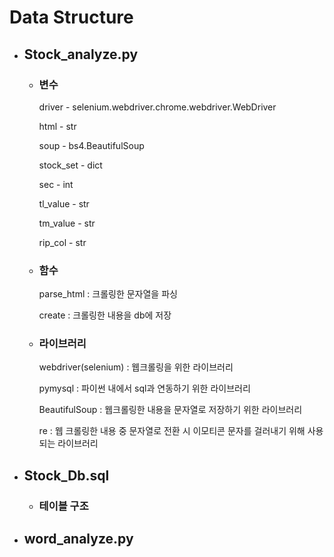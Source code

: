 
# Data Structure



+ ## Stock_analyze.py
  - ### 변수
    driver - selenium.webdriver.chrome.webdriver.WebDriver
    
    html - str
    
    soup - bs4.BeautifulSoup
    
    stock_set - dict
    
    sec - int
    
    tl_value - str
    
    tm_value - str
    
    rip_col - str
    
  - ### 함수
    
    parse_html : 크롤링한 문자열을 파싱
    
    create : 크롤링한 내용을 db에 저장
  
 
  - ### 라이브러리
   
    webdriver(selenium) : 웹크롤링을 위한 라이브러리
    
    pymysql : 파이썬 내에서 sql과 연동하기 위한 라이브러리
    
    BeautifulSoup : 웹크롤링한 내용을 문자열로 저장하기 위한 라이브러리
    
    re : 웹 크롤링한 내용 중 문자열로 전환 시 이모티콘 문자를 걸러내기 위해 사용되는 라이브러리



+ ## Stock_Db.sql
  - ### 테이블 구조
 



+ ## word_analyze.py
